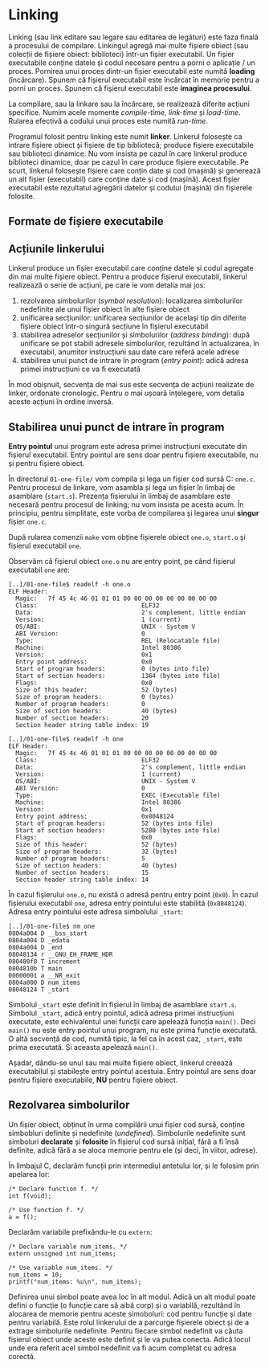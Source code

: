 # Linking

Linking (sau link editare sau legare sau editarea de legături) este faza finală a procesului de compilare.
Linkingul agregă mai multe fișiere obiect (sau colecții de fișiere obiect: biblioteci) într-un fișier executabil.
Un fișier executabile conține datele și codul necesare pentru a porni o aplicație / un proces.
Pornirea unui proces dintr-un fișier executabil este numită **loading** (încărcare).
Spunem că fișierul executabil este încărcat în memorie pentru a porni un proces.
Spunem că fișierul executabil este **imaginea procesului**.

La compilare, sau la linkare sau la încărcare, se realizează diferite acțiuni specifice.
Numim acele momente *compile-time*, *link-time* și *load-time*.
Rularea efectivă a codului unui proces este numită *run-time*.

Programul folosit pentru linking este numit **linker**.
Linkerul folosește ca intrare fișiere obiect și fișiere de tip bibliotecă; produce fișiere executabile sau biblioteci dinamice.
Nu vom insista pe cazul în care linkerul produce biblioteci dinamice, doar pe cazul în care produce fișiere executabile.
Pe scurt, linkerul folosește fișiere care conțin date și cod (mașină) și generează un alt fișier (executabil) care conține date și cod (mașină).
Acest fișier executabil este rezultatul agregării datelor și codului (mașină) din fișierele folosite.

## Formate de fișiere executabile

## Acțiunile linkerului

Linkerul produce un fișier executabil care conține datele și codul agregate din mai multe fișiere obiect.
Pentru a produce fișierul executabil, linkerul realizează o serie de acțiuni, pe care le vom detalia mai jos:
1. rezolvarea simbolurilor (*symbol resolution*): localizarea simbolurilor nedefinite ale unui fișier obiect în alte fișiere obiect
2. unificarea secțiunilor: unificarea secțiunilor de același tip din diferite fișiere obiect într-o singură secțiune în fișierul executabil
3. stabilirea adreselor secțiunilor și simbolurilor (*address binding*): după unificare se pot stabili adresele simbolurilor, rezultând în actualizarea, în executabil, anumitor instrucțiuni sau date care referă acele adrese
4. stabilirea unui punct de intrare în program (*entry point*): adică adresa primei instrucțiuni ce va fi executată

În mod obișnuit, secvența de mai sus este secvența de acțiuni realizate de linker, ordonate cronologic.
Pentru o mai ușoară înțelegere, vom detalia aceste acțiuni în ordine inversă.

## Stabilirea unui punct de intrare în program

**Entry pointul** unui program este adresa primei instrucțiuni executate din fișierul executabil.
Entry pointul are sens doar pentru fișiere executabile, nu și pentru fișiere obiect.

În directorul `01-one-file/` vom compila și lega un fișier cod sursă C: `one.c`.
Pentru procesul de linkare, vom asambla și lega un fișier în limbaj de asamblare (`start.s`).
Prezența fișierului în limbaj de asamblare este necesară pentru procesul de linking; nu vom insista pe acesta acum.
În principiu, pentru simplitate, este vorba de compilarea și legarea unui **singur** fișier `one.c`.

După rularea comenzii `make` vom obține fișierele obiect `one.o`, `start.o` și fișierul executabil `one`.

Observăm că fișierul obiect `one.o` nu are entry point, pe când fișierul executabil `one` are:

```
[..]/01-one-file$ readelf -h one.o
ELF Header:
  Magic:   7f 45 4c 46 01 01 01 00 00 00 00 00 00 00 00 00
  Class:                             ELF32
  Data:                              2's complement, little endian
  Version:                           1 (current)
  OS/ABI:                            UNIX - System V
  ABI Version:                       0
  Type:                              REL (Relocatable file)
  Machine:                           Intel 80386
  Version:                           0x1
  Entry point address:               0x0
  Start of program headers:          0 (bytes into file)
  Start of section headers:          1364 (bytes into file)
  Flags:                             0x0
  Size of this header:               52 (bytes)
  Size of program headers:           0 (bytes)
  Number of program headers:         0
  Size of section headers:           40 (bytes)
  Number of section headers:         20
  Section header string table index: 19

[..]/01-one-file$ readelf -h one
ELF Header:
  Magic:   7f 45 4c 46 01 01 01 00 00 00 00 00 00 00 00 00
  Class:                             ELF32
  Data:                              2's complement, little endian
  Version:                           1 (current)
  OS/ABI:                            UNIX - System V
  ABI Version:                       0
  Type:                              EXEC (Executable file)
  Machine:                           Intel 80386
  Version:                           0x1
  Entry point address:               0x8048124
  Start of program headers:          52 (bytes into file)
  Start of section headers:          5280 (bytes into file)
  Flags:                             0x0
  Size of this header:               52 (bytes)
  Size of program headers:           32 (bytes)
  Number of program headers:         5
  Size of section headers:           40 (bytes)
  Number of section headers:         15
  Section header string table index: 14
```

În cazul fișierului `one.o`, nu există o adresă pentru entry point (`0x0`).
În cazul fișierului executabil `one`, adresa entry pointului este stabilită (`0x8048124`).
Adresa entry pointului este adresa simbolului `_start`:
```
[..]/01-one-file$ nm one
0804a004 D __bss_start
0804a004 D _edata
0804a004 D _end
08048134 r __GNU_EH_FRAME_HDR
080480f8 T increment
0804810b T main
00000001 a __NR_exit
0804a000 D num_items
08048124 T _start
```

Simbolul `_start` este definit în fișierul în limbaj de asamblare `start.s`.
Simbolul `_start`, adică entry pointul, adică adresa primei instrucțiuni executate, este echivalentul unei funcții care apelează funcția `main()`.
Deci `main()` nu este entry pointul unui program, nu este prima funcție executată.
O altă secvență de cod, numită tipic, la fel ca în acest caz, `_start`, este prima executată.
Și aceasta apelează `main()`.

Așadar, dându-se unul sau mai multe fișiere obiect, linkerul creează executabilul și stabilește entry pointul acestuia.
Entry pointul are sens doar pentru fișiere executabile, **NU** pentru fișiere obiect.

## Rezolvarea simbolurilor

Un fișier obiect, obținut în urma compilării unui fișier cod sursă, conține simbobluri definite și nedefinite (*undefined*).
Simbolurile nedefinite sunt simboluri **declarate** și **folosite** în fișierul cod sursă inițial, fără a fi însă definite, adică fără a se aloca memorie pentru ele (și deci, în viitor, adrese).

În limbajul C, declarăm funcții prin intermediul antetului lor, și le folosim prin apelarea lor:
```
/* Declare function f. */
int f(void);

/* Use function f. */
a = f();
```

Declarăm variabile prefixându-le cu `extern`:
```
/* Declare variable num_items. */
extern unsigned int num_items;

/* Use variable num_items. */
num_items = 10;
printf("num_items: %u\n", num_items);
```

Definirea unui simbol poate avea loc în alt modul.
Adică un alt modul poate defini o funcție (o funcție care să aibă corp) și o variabilă, rezultând în alocarea de memorie pentru aceste simoboluri: cod pentru funcție și date pentru variabilă.
Este rolul linkerului de a parcurge fișierele obiect și de a extrage simbolurile nedefinite.
Pentru fiecare simbol nedefinit va căuta fișierul obiect unde aceste este definit și le va putea conecta.
Adică locul unde era referit acel simbol nedefinit va fi acum completat cu adresa corectă.
